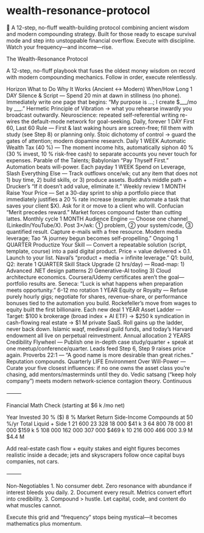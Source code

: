 # wealth-resonance-protocol
🔑 A 12-step, no-fluff wealth-building protocol combining ancient wisdom and modern compounding strategy. Built for those ready to escape survival mode and step into unstoppable financial overflow. Execute with discipline. Watch your frequency—and income—rise.


The Wealth-Resonance Protocol

A 12-step, no-fluff playbook that fuses the oldest money wisdom on record with modern compounding mechanics. Follow in order, execute relentlessly.

Horizon	What to Do	Why It Works (Ancient ↔︎ Modern)	When/How Long
1 DAY	Silence & Script — Spend 20 min at dawn in stillness (no phone). Immediately write one page that begins: “My purpose is …; I create $___/mo by ___.”	Hermetic Principle of Vibration → what you rehearse inwardly you broadcast outwardly. Neuroscience: repeated self-referential writing re-wires the default-mode network for goal-seeking.	Daily, forever
1 DAY	First 60, Last 60 Rule — First & last waking hours are screen-free; fill them with study (see Step 8) or planning only.	Stoic dichotomy of control → guard the gates of attention; modern dopamine research.	Daily
1 WEEK	Automatic Wealth Tax (40 %) — The moment income hits, automatically siphon 40 % (30 % invest, 10 % risk-free cash) to separate accounts you never touch for expenses.	Parable of the Talents; Babylonian “Pay Thyself First.” Automation beats will-power.	Each payday
1 WEEK	Spend on Leverage, Slash Everything Else — Track outflows once/wk; cut any item that does not 1) buy time, 2) build skills, or 3) produce assets.	Buddha’s middle path + Drucker’s “If it doesn’t add value, eliminate it.”	Weekly review
1 MONTH	Raise Your Price — Set a 30-day sprint to ship a portfolio piece that immediately justifies a 20 % rate increase (example: automate a task that saves your client $X). Ask for it or move to a client who will.	Confucian “Merit precedes reward.” Market forces compound faster than cutting lattes.	Monthly cycle
1 MONTH	Audience Engine — Choose one channel (LinkedIn/YouTube/X). Post 3×/wk: ① problem, ② your system/code, ③ quantified result. Capture e-mails with a free resource.	Modern media leverage; Tao “A journey begun becomes self-propelling.”	Ongoing
1 QUARTER	Productize Your Skill — Convert a repeatable solution (script, template, course) into a paid digital product. Price = value delivered × 0.1. Launch to your list.	Naval’s “product + media = infinite leverage.”	Q1: build, Q2: iterate
1 QUARTER	Skill Stack Upgrade (2 hrs/day) — Road-map: 1) Advanced .NET design patterns 2) Generative-AI tooling 3) Cloud architecture economics. Coursera/Udemy certificates aren’t the goal—portfolio results are.	Seneca: “Luck is what happens when preparation meets opportunity.”	6-12 mo rotation
1 YEAR	Equity or Royalty — Refuse purely hourly gigs; negotiate for shares, revenue-share, or performance bonuses tied to the automation you build.	Rockefeller’s move from wages to equity built the first billionaire.	Each new deal
1 YEAR	Asset Ladder — Target: $100 k brokerage (broad index + AI ETF) → $250 k syndication in cash-flowing real estate → $1 M private SaaS. Roll gains up the ladder, never back down.	Islamic waqf, medieval guild funds, and today’s Harvard endowment all live on perpetual reinvestment.	Annual allocation
2 YEARS	Credibility Flywheel — Publish one in-depth case study/quarter + speak at one meetup/conference/quarter. Leads feed Step 6, Step 9 raises price again.	Proverbs 22:1 — “A good name is more desirable than great riches.” Reputation compounds.	Quarterly
LIFE	Environment Over Will-Power — Curate your five closest influences: if no one owns the asset class you’re chasing, add mentors/masterminds until they do.	Vedic satsang (“keep holy company”) meets modern network-science contagion theory.	Continuous


⸻

Financial Math Check (starting at $6 k /mo net)

Year	Invested 30 % ($)	8 % Market Return	Side-Income Compounds at 50 %/yr	Total Liquid + Side
1	21 600	23 328	18 000	$41 k
3	64 800	78 000	81 000	$159 k
5	108 000	162 000	307 000	$469 k
10	216 000	466 000	3.9 M	$4.4 M

Add real-estate cash flow + equity stakes and eight figures becomes realistic inside a decade; jets and skyscrapers follow once capital buys companies, not cars.

⸻

Non-Negotiables
	1.	No consumer debt. Zero resonance with abundance if interest bleeds you daily.
	2.	Document every result. Metrics convert effort into credibility.
	3.	Compound > hustle. Let capital, code, and content do what muscles cannot.

Execute this grid and “frequency” stops being mystical—it becomes mathematics plus momentum.

